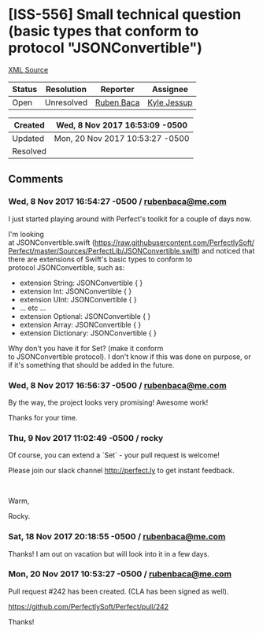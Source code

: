 # [ISS-556] Small technical question (basic types that conform to protocol "JSONConvertible")

[XML Source](./xml/ISS-556.xml)
<p></p>





Status|Resolution|Reporter|Assignee
------|----------|--------|--------
Open|Unresolved|[Ruben Baca](rubenbaca@me.com)|[Kyle Jessup]($kjessup)





Created|Wed, 8 Nov 2017 16:53:09 -0500
-------|--------------
Updated|Mon, 20 Nov 2017 10:53:27 -0500
Resolved|


## Comments




### Wed, 8 Nov 2017 16:54:27 -0500 / rubenbaca@me.com 

<p><p>I just started playing around with Perfect's toolkit for a couple of days now.</p>

<p>I'm looking at JSONConvertible.swift (<a href="https://raw.githubusercontent.com/PerfectlySoft/Perfect/master/Sources/PerfectLib/JSONConvertible.swift" class="external-link" rel="nofollow">https://raw.githubusercontent.com/PerfectlySoft/Perfect/master/Sources/PerfectLib/JSONConvertible.swift</a>) and noticed that there are extensions of Swift's basic types to conform to protocol JSONConvertible, such as:</p>

<ul>
	<li>extension String: JSONConvertible { }</li>
	<li>extension Int: JSONConvertible { }</li>
	<li>extension UInt: JSONConvertible { }</li>
	<li>... etc ...</li>
	<li>extension Optional: JSONConvertible { }</li>
	<li>extension Array: JSONConvertible { }</li>
	<li>extension Dictionary: JSONConvertible { }</li>
</ul>


<p>Why don't you have it for Set? (make it conform to JSONConvertible protocol). I don't know if this was done on purpose, or if it's something that should be added in the future.</p></p>


### Wed, 8 Nov 2017 16:56:37 -0500 / rubenbaca@me.com 

<p><p>By the way, the project looks very promising! Awesome work!</p>

<p>Thanks for your time.</p></p>


### Thu, 9 Nov 2017 11:02:49 -0500 / rocky 

<p><p>Of course, you can extend a `Set` - your pull request is welcome!</p>

<p>Please join our slack channel <a href="http://perfect.ly/" class="external-link" rel="nofollow">http://perfect.ly</a> to get instant feedback.</p>

<p> </p>

<p>Warm,</p>

<p>Rocky.</p></p>


### Sat, 18 Nov 2017 20:18:55 -0500 / rubenbaca@me.com 

<p><p>Thanks! I am out on vacation but will look into it in a few days.</p></p>


### Mon, 20 Nov 2017 10:53:27 -0500 / rubenbaca@me.com 

<p><p>Pull request #242 has been created. (CLA has been signed as well).</p>

<p><a href="https://github.com/PerfectlySoft/Perfect/pull/242" class="external-link" rel="nofollow">https://github.com/PerfectlySoft/Perfect/pull/242</a></p>

<p>Thanks!</p></p>


